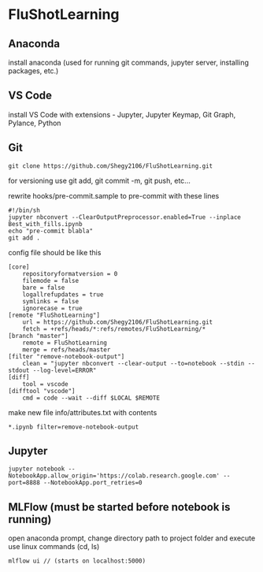 # FluShotLearning

## Anaconda 
install anaconda (used for running git commands, jupyter server, installing packages, etc.)

## VS Code
install VS Code with extensions - Jupyter, Jupyter Keymap, Git Graph, Pylance, Python

## Git
```
git clone https://github.com/Shegy2106/FluShotLearning.git
```

for versioning use git add, git commit -m, git push, etc...

rewrite hooks/pre-commit.sample to pre-commit with these lines 

```
#!/bin/sh
jupyter nbconvert --ClearOutputPreprocessor.enabled=True --inplace Best_with_fills.ipynb
echo "pre-commit blabla"
git add .
```


config file should be like this

```
[core]
	repositoryformatversion = 0
	filemode = false
	bare = false
	logallrefupdates = true
	symlinks = false
	ignorecase = true
[remote "FluShotLearning"]
	url = https://github.com/Shegy2106/FluShotLearning.git
	fetch = +refs/heads/*:refs/remotes/FluShotLearning/*
[branch "master"]
	remote = FluShotLearning
	merge = refs/heads/master
[filter "remove-notebook-output"]
    clean = "jupyter nbconvert --clear-output --to=notebook --stdin --stdout --log-level=ERROR"
[diff]
    tool = vscode
[difftool "vscode"]
    cmd = code --wait --diff $LOCAL $REMOTE
```
    
make new file info/attributes.txt with contents

```
*.ipynb filter=remove-notebook-output
```

## Jupyter 

```
jupyter notebook --NotebookApp.allow_origin='https://colab.research.google.com' --port=8888 --NotebookApp.port_retries=0
```

## MLFlow (must be started before notebook is running) 
open anaconda prompt, change directory path to project folder and execute
use linux commands (cd, ls)

```
mlflow ui // (starts on localhost:5000)
```




